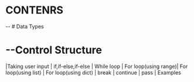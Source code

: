 # CONTENRS
-- # Data Types


# --Control Structure
|Taking user input | if,if-else,if-else | While loop | 
For loop(using range)| For loop(using list) | For loop(using dict) 
| break | continue | pass | Examples
